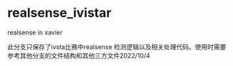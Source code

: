 # realsense_ivistar
realsense in xavier


此分支只保存了ivsta比赛中realsense 检测逻辑以及相关处理代码。使用时需要参考其他分支的文件结构和其他三方文件2022/10/4
